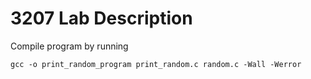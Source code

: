 # 3207 Lab Description
Compile program by running 
```
gcc -o print_random_program print_random.c random.c -Wall -Werror
```